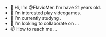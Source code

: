 - 👋 Hi, I’m @FlavioMer. I'm have 21 years old.
- 👀 I’m interested  play videogames.
- 🌱 I’m currently studyng .
- 💞️ I’m looking to collaborate on ...
- 📫 How to reach me ...

<!---
FlavioMer1/FlavioMer1 is a ✨ special ✨ repository because its `README.md` (this file) appears on your GitHub profile.
You can click the Preview link to take a look at your changes.
--->
